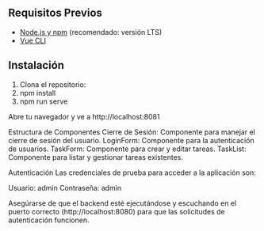 
## Requisitos Previos

- [Node.js y npm](https://nodejs.org/) (recomendado: versión LTS)
- [Vue CLI](https://cli.vuejs.org/) 

## Instalación

1. Clona el repositorio:
2. npm install
3. npm run serve

Abre tu navegador y ve a http://localhost:8081

Estructura de Componentes
Cierre de Sesión: Componente para manejar el cierre de sesión del usuario.
LoginForm: Componente para la autenticación de usuarios.
TaskForm: Componente para crear y editar tareas.
TaskList: Componente para listar y gestionar tareas existentes.

Autenticación
Las credenciales de prueba para acceder a la aplicación son:

Usuario: admin
Contraseña: admin

Asegúrarse de que el backend esté ejecutándose y escuchando en el puerto correcto (http://localhost:8080) para que las solicitudes de autenticación funcionen.
